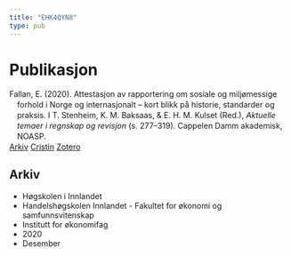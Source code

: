 ```yaml
---
title: "EHK4QYN8"
type: pub
---
```

<h1>Publikasjon</h1>
<article id="csl-bib-container-EHK4QYN8" class="csl-bib-container">
  <div class="csl-bib-body" style="line-height: 1.35; padding-left: 1em; text-indent:-1em;">
  <div class="csl-entry">Fallan, E. (2020). Attestasjon av rapportering om sosiale og milj&#xF8;messige forhold i Norge og internasjonalt &#x2013; kort blikk p&#xE5; historie, standarder og praksis. I T. Stenheim, K. M. Baksaas, &amp; E. H. M. Kulset (Red.), <i>Aktuelle temaer i regnskap og revisjon</i> (s. 277&#x2013;319). Cappelen Damm akademisk, NOASP.</div>
</div>
  <div class="csl-bib-buttons">
    <a href="#taxonomy-article-EHK4QYN8" class="csl-bib-button">Arkiv</a>
    <a href="https://app.cristin.no/results/show.jsf?id=1856614" alt="Cristin URL" class="csl-bib-button">Cristin</a>
    <a href="http://zotero.org/groups/5402882/items/EHK4QYN8" alt="Zotero URL" class="csl-bib-button">Zotero</a>
  </div>
  <div id="csl-bib-meta-container-EHK4QYN8"></div>
</article>
<div id="csl-bib-meta-EHK4QYN8" class="csl-bib-meta">
  <article id="taxonomy-article-EHK4QYN8" class="taxonomy-article">
    <h1>Arkiv</h1>
    <ul>
      <li>Høgskolen i Innlandet</li>
      <li>Handelshøgskolen Innlandet - Fakultet for økonomi og samfunnsvitenskap</li>
      <li>Institutt for økonomifag</li>
      <li>2020</li>
      <li>Desember</li>
    </ul>
  </article>
</div>
